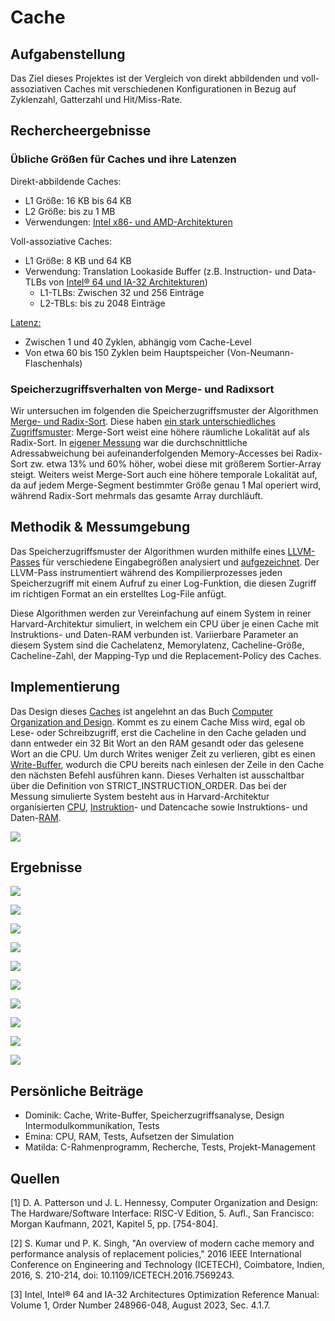 # Cache

## Aufgabenstellung

Das Ziel dieses Projektes ist der Vergleich von direkt abbildenden und voll-assoziativen Caches mit verschiedenen Konfigurationen in Bezug auf Zyklenzahl, Gatterzahl und Hit/Miss-Rate. 

## Rechercheergebnisse
### Übliche Größen für Caches und ihre Latenzen
Direkt-abbildende Caches:

- L1 Größe: 16 KB bis 64 KB
- L2 Größe: bis zu 1 MB
- Verwendungen: [Intel x86- und AMD-Architekturen](https://ieeexplore.ieee.org/document/7569243)

Voll-assoziative Caches:

- L1 Größe: 8 KB und 64 KB
- Verwendung: Translation Lookaside Buffer (z.B. Instruction- und Data-TLBs von [Intel® 64 und IA-32 Architekturen](https://www.intel.com/content/www/us/en/content-details/671488/intel-64-and-ia-32-architectures-optimization-reference-manual-volume-1.html))
  - L1-TLBs: Zwischen 32 und 256 Einträge
  - L2-TBLs: bis zu 2048 Einträge

[Latenz:](https://www.intel.com/content/dam/develop/external/us/en/documents/performance-analysis-guide-181827.pdf)
- Zwischen 1 und 40 Zyklen, abhängig vom Cache-Level
- Von etwa 60 bis 150 Zyklen beim Hauptspeicher (Von-Neumann-Flaschenhals)

### Speicherzugriffsverhalten von Merge- und Radixsort
Wir untersuchen im folgenden die Speicherzugriffsmuster der Algorithmen [Merge- und Radix-Sort](tools/BenchmarkInputGenerator/Sort.h). Diese haben [ein stark unterschiedliches Zugriffsmuster](https://doi.org/10.1006/jagm.1998.0985): Merge-Sort weist eine höhere räumliche Lokalität auf als Radix-Sort. In [eigener Messung](tools/BenchmarkInputGenerator/BenchmarkInputGenerator.py) war die durchschnittliche Adressabweichung bei aufeinanderfolgenden Memory-Accesses bei Radix-Sort zw. etwa 13% und 60% höher, wobei diese mit größerem Sortier-Array steigt. Weiters weist Merge-Sort auch eine höhere temporale Lokalität auf, da auf jedem Merge-Segment bestimmter Größe genau 1 Mal operiert wird, während Radix-Sort mehrmals das gesamte Array durchläuft.


## Methodik & Messumgebung

Das Speicherzugriffsmuster der Algorithmen wurden mithilfe eines [LLVM-Passes](tools/MemoryAnalyser/MemoryAnalyser.cpp) für verschiedene Eingabegrößen analysiert und [aufgezeichnet](examples/merge_sort_10.csv). Der LLVM-Pass instrumentiert während des Kompilierprozesses jeden Speicherzugriff mit einem Aufruf zu einer Log-Funktion, die diesen Zugriff im richtigen Format an ein erstelltes Log-File anfügt.

Diese Algorithmen werden zur Vereinfachung auf einem System in reiner Harvard-Architektur simuliert, in welchem ein CPU über je einen Cache mit Instruktions- und Daten-RAM verbunden ist. Variierbare Parameter an diesem System sind die Cachelatenz, Memorylatenz, Cacheline-Größe, Cacheline-Zahl, der Mapping-Typ und die Replacement-Policy des Caches.
## Implementierung

Das Design dieses [Caches](src/Simulation/Cache.h) ist angelehnt an das Buch [Computer Organization and Design](http://home.ustc.edu.cn/~louwenqi/reference_books_tools/Computer%20Organization%20and%20Design%20RISC-V%20edition.pdf). Kommt es zu einem Cache Miss wird, egal ob Lese- oder Schreibzugriff, erst die Cacheline in den Cache geladen und dann entweder ein 32 Bit Wort an den RAM gesandt oder das gelesene Wort an die CPU. Um durch Writes weniger Zeit zu verlieren, gibt es einen [Write-Buffer](src/Simulation/WriteBuffer.h), wodurch die CPU bereits nach einlesen der Zeile in den Cache den nächsten Befehl ausführen kann. Dieses Verhalten ist ausschaltbar über die Definition von STRICT_INSTRUCTION_ORDER. Das bei der Messung simulierte System besteht aus in Harvard-Architektur organisierten [CPU](src/Simulation/CPU.h), [Instruktion](src/Simulation/InstructionCache.h)- und Datencache sowie Instruktions- und Daten-[RAM](src/Simulation/RAM.h).

![](Diagramm/Struktur.jpg)

## Ergebnisse

![](BenchmarkResults/MergeVSRadix.jpeg.jpg)

![](BenchmarkResults/CacheLineplot.jpeg.jpg)


![](BenchmarkResults/Policies.jpeg.jpg)

![](BenchmarkResults/Mappingplot.jpeg.jpg)

![](BenchmarkResults/MapCacheNum.jpeg.jpg)

![](BenchmarkResults/MapCacheLineSize.jpeg.jpg)

![](BenchmarkResults/MapMemLatency.jpeg.jpg)


![](BenchmarkResults/MapAlg.jpeg.jpg)

![](BenchmarkResults/MapGatesLineNum.jpeg.jpg)

![](BenchmarkResults/MapPolicyGates.jpeg.jpg)




## Persönliche Beiträge
- Dominik: Cache, Write-Buffer, Speicherzugriffsanalyse, Design Intermodulkommunikation, Tests
- Emina: CPU, RAM, Tests, Aufsetzen der Simulation 
- Matilda: C-Rahmenprogramm, Recherche, Tests, Projekt-Management

## Quellen 
[1] D. A. Patterson und J. L. Hennessy, Computer Organization and Design: The Hardware/Software Interface: RISC-V Edition, 5. Aufl., San Francisco: Morgan Kaufmann, 2021, Kapitel 5, pp. [754-804].

[2] S. Kumar und P. K. Singh, "An overview of modern cache memory and performance analysis of replacement policies," 2016 IEEE International Conference on Engineering and Technology (ICETECH), Coimbatore, Indien, 2016, S. 210-214, doi: 10.1109/ICETECH.2016.7569243.

[3] Intel, Intel® 64 and IA-32 Architectures Optimization Reference Manual: Volume 1, Order Number 248966-048, August 2023, Sec. 4.1.7.